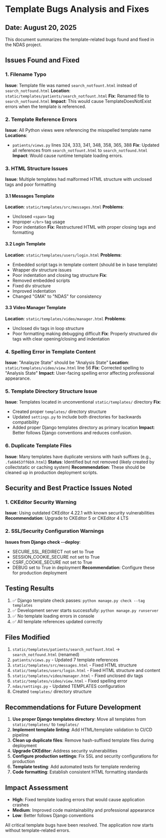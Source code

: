 # Template Bugs Analysis and Fixes

## Date: August 20, 2025

This document summarizes the template-related bugs found and fixed in the NDAS project.

## Issues Found and Fixed

### 1. Filename Typo
**Issue**: Template file was named `search_notfount.html` instead of `search_notfound.html`
**Location**: `static/templates/patients/search_notfount.html`
**Fix**: Renamed file to `search_notfound.html`
**Impact**: This would cause TemplateDoesNotExist errors when the template is referenced.

### 2. Template Reference Errors
**Issue**: All Python views were referencing the misspelled template name
**Locations**: 
- `patients/views.py` lines 324, 333, 341, 348, 358, 365, 388
**Fix**: Updated all references from `search_notfount.html` to `search_notfound.html`
**Impact**: Would cause runtime template loading errors.

### 3. HTML Structure Issues
**Issue**: Multiple templates had malformed HTML structure with unclosed tags and poor formatting

#### 3.1 Messages Template
**Location**: `static/templates/src/messages.html`
**Problems**: 
- Unclosed `<span>` tag
- Improper `</br>` tag usage
- Poor indentation
**Fix**: Restructured HTML with proper closing tags and formatting

#### 3.2 Login Template
**Location**: `static/templates/users/login.html`
**Problems**:
- Embedded script tags in template content (should be in base template)
- Wrapper div structure issues
- Poor indentation and closing tag structure
**Fix**: 
- Removed embedded scripts
- Fixed div structure
- Improved indentation
- Changed "GMA" to "NDAS" for consistency

#### 3.3 Video Manager Template
**Location**: `static/templates/video/manager.html`
**Problems**:
- Unclosed div tags in loop structure
- Poor formatting making debugging difficult
**Fix**: Properly structured div tags with clear opening/closing and indentation

### 4. Spelling Error in Template Content
**Issue**: "Analayze State" should be "Analysis State"
**Location**: `static/templates/video/view.html` line 56
**Fix**: Corrected spelling to "Analysis State"
**Impact**: User-facing spelling error affecting professional appearance.

### 5. Template Directory Structure Issue
**Issue**: Templates located in unconventional `static/templates/` directory
**Fix**: 
- Created proper `templates/` directory structure
- Updated `settings.py` to include both directories for backwards compatibility
- Added proper Django templates directory as primary location
**Impact**: Better follows Django conventions and reduces confusion.

### 6. Duplicate Template Files
**Issue**: Many templates have duplicate versions with hash suffixes (e.g., `.fa68453ff6b9.html`)
**Status**: Identified but not removed (likely created by collectstatic or caching system)
**Recommendation**: These should be cleaned up in production deployment scripts.

## Security and Best Practice Issues Noted

### 1. CKEditor Security Warning
**Issue**: Using outdated CKEditor 4.22.1 with known security vulnerabilities
**Recommendation**: Upgrade to CKEditor 5 or CKEditor 4 LTS

### 2. SSL/Security Configuration Warnings
**Issues from Django check --deploy**:
- SECURE_SSL_REDIRECT not set to True
- SESSION_COOKIE_SECURE not set to True  
- CSRF_COOKIE_SECURE not set to True
- DEBUG set to True in deployment
**Recommendation**: Configure these for production deployment

## Testing Results

1. ✅ Django template check passes: `python manage.py check --tag templates`
2. ✅ Development server starts successfully: `python manage.py runserver`
3. ✅ No template loading errors in console
4. ✅ All template references updated correctly

## Files Modified

1. `static/templates/patients/search_notfount.html` → `search_notfound.html` (renamed)
2. `patients/views.py` - Updated 7 template references
3. `static/templates/src/messages.html` - Fixed HTML structure
4. `static/templates/users/login.html` - Fixed HTML structure and content
5. `static/templates/video/manager.html` - Fixed unclosed div tags
6. `static/templates/video/view.html` - Fixed spelling error
7. `ndas/settings.py` - Updated TEMPLATES configuration
8. Created `templates/` directory structure

## Recommendations for Future Development

1. **Use proper Django templates directory**: Move all templates from `static/templates/` to `templates/`
2. **Implement template linting**: Add HTML/template validation to CI/CD pipeline
3. **Clean up duplicate files**: Remove hash-suffixed template files during deployment
4. **Upgrade CKEditor**: Address security vulnerabilities
5. **Configure production settings**: Fix SSL and security configurations for production
6. **Template testing**: Add automated tests for template rendering
7. **Code formatting**: Establish consistent HTML formatting standards

## Impact Assessment

- **High**: Fixed template loading errors that would cause application crashes
- **Medium**: Improved code maintainability and professional appearance
- **Low**: Better follows Django conventions

All critical template bugs have been resolved. The application now starts without template-related errors.
